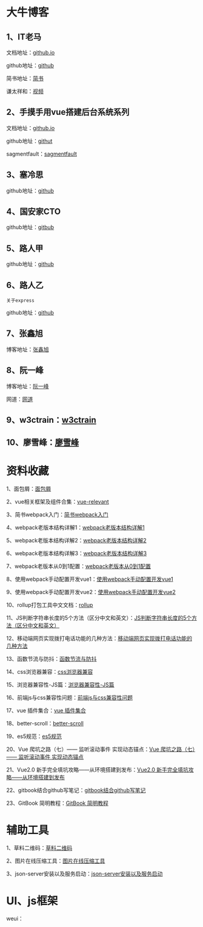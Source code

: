 # 大牛博客
## 1、IT老马
文档地址：[github.io](https://malun666.github.io/aicoder_vip_doc/#/?target="_blank")

github地址：[github](https://github.com/malun666/malun666.github.com)

简书地址：[简书](https://www.jianshu.com/u/cb593334c8bc)

谦太祥和：[视频](https://m.ke.qq.com/agencyHome.html?_bid=167&_wv=2147484673&aid=36500&from=singlemessage&isappinstalled=0#from=agencyIntroShare)

## 2、手摸手用vue搭建后台系统系列
文档地址：[github.io](https://panjiachen.github.io/vue-element-admin-site/zh/guide/#%E5%8A%9F%E8%83%BD)

github地址：[githut](https://github.com/PanJiaChen)

sagmentfault：[sagmentfault](https://segmentfault.com/u/panjiachen)

## 3、塞冷思
github地址：[github](https://github.com/sailengsi)

## 4、国安家CTO
github地址：[gitbub](https://github.com/cinos1)

## 5、路人甲
github地址：[github](https://github.com/sunlandong)

## 6、路人乙
```
关于express
```
github地址：[github](https://github.com/WebCodeFarmer)

## 7、张鑫旭
博客地址：[张鑫旭](https://www.zhangxinxu.com/)

## 8、阮一峰
博客地址：[阮一峰](http://www.ruanyifeng.com/home.html)

网道：[网道](https://wangdoc.com/javascript/)

## 9、w3ctrain：[w3ctrain](https://www.w3ctrain.com/)

## 10、廖雪峰：[廖雪峰](https://www.liaoxuefeng.com/wiki/1022910821149312/1098076240273504)

# 资料收藏
1、面包屑：[面包屑](https://zhuanlan.zhihu.com/p/23576888)

2、vue相关框架及组件合集：[vue-relevant](http://www.cnblogs.com/Leo_wl/p/6517846.html)

3、简书webpack入门：[简书webpack入门](https://www.jianshu.com/p/42e11515c10f)

4、webpack老版本结构详解1：[webpack老版本结构详解1](https://ajimide.gitbooks.io/key-vue-cli-webpack/1.%20Project%20Structure.html)

5、webpack老版本结构详解2：[webpack老版本结构详解2](https://athena0304.gitbooks.io/vue-template-webpack-cn/content/)

6、webpack老版本结构详解3：[webpack老版本结构详解3](http://www.cnblogs.com/ye-hcj/p/7077796.html)

7、webpack老版本从0到1配置：[webpack老版本从0到1配置](https://segmentfault.com/a/1190000012536871)

8、使用webpack手动配置开发vue1：[使用webpack手动配置开发vue1](https://www.jb51.net/article/114883.htm)

9、使用webpack手动配置开发vue2：[使用webpack手动配置开发vue2](https://www.cnblogs.com/brandonhulala/p/6057378.html)

10、rollup打包工具中文文档：[rollup](https://www.rollupjs.com/guide/zh)

11、JS判断字符串长度的5个方法（区分中文和英文）：[JS判断字符串长度的5个方法（区分中文和英文）](https://www.jb51.net/article/48202.htm)

12、移动端网页实现拨打电话功能的几种方法：[移动端网页实现拨打电话功能的几种方法](https://blog.csdn.net/cengjingcanghai123/article/details/47951003)

13、函数节流与防抖：[函数节流与防抖](http://www.cnblogs.com/fsjohnhuang/p/4147810.html)

14、css浏览器兼容：[css浏览器兼容](https://www.jianshu.com/p/f66936ecdf99)

15、浏览器兼容性-JS篇：[浏览器兼容性-JS篇](http://www.cnblogs.com/daicunya/p/6195387.html)

16、前端js与css兼容性问题：[前端js与css兼容性问题](https://blog.csdn.net/u598975767/article/details/51242962)

17、vue 插件集合：[vue 插件集合](https://blog.csdn.net/hjh15827475896/article/details/78207066)

18、better-scroll：[better-scroll](https://ustbhuangyi.github.io/better-scroll/doc/zh-hans/#better-scroll%20%E6%98%AF%E4%BB%80%E4%B9%88)

19、es5规范：[es5规范](http://yanhaijing.com/es5/#null)

20、Vue 爬坑之路（七）—— 监听滚动事件 实现动态锚点：[Vue 爬坑之路（七）—— 监听滚动事件 实现动态锚点](http://www.cnblogs.com/wisewrong/p/6495726.html)

21、Vue2.0 新手完全填坑攻略——从环境搭建到发布：[Vue2.0 新手完全填坑攻略——从环境搭建到发布](https://www.jianshu.com/p/5ba253651c3b)

22、gitbook结合github写笔记：[gitbook结合github写笔记](https://blog.csdn.net/hk2291976/article/details/51173850)

23、GitBook 简明教程：[GitBook 简明教程](http://www.chengweiyang.cn/gitbook/)
# 辅助工具
1、草料二维码：[草料二维码](https://cli.im/)

2、图片在线压缩工具：[图片在线压缩工具](https://tinypng.com/)

3、json-server安装以及服务启动：[json-server安装以及服务启动](https://blog.csdn.net/CSqingchen/article/details/48495353)

# UI、js框架
weui：[]()
